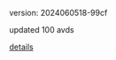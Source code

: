 version: 2024060518-99cf

updated 100 avds

[details](https://github.com/0x74f917491bfa7ebfa379/ali_avd_db/blob/master/change_log/2024/06/05/18/99cf.txt)